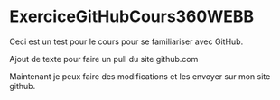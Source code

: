 # ExerciceGitHubCours360WEBB
Ceci est un test pour le cours pour se familiariser avec GitHub.

Ajout de texte pour faire un pull du site github.com

Maintenant je peux faire des modifications et les envoyer sur mon site github.